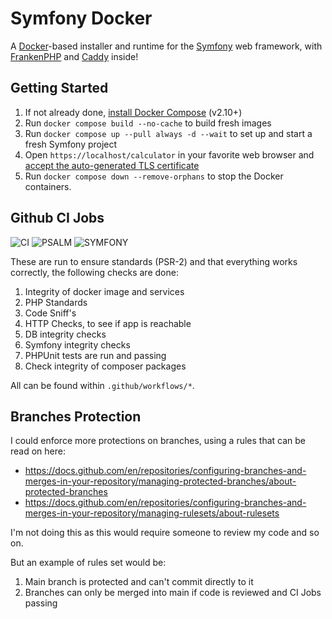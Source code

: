 # Symfony Docker

A [Docker](https://www.docker.com/)-based installer and runtime for the [Symfony](https://symfony.com) web framework,
with [FrankenPHP](https://frankenphp.dev) and [Caddy](https://caddyserver.com/) inside!

## Getting Started

1. If not already done, [install Docker Compose](https://docs.docker.com/compose/install/) (v2.10+)
2. Run `docker compose build --no-cache` to build fresh images
3. Run `docker compose up --pull always -d --wait` to set up and start a fresh Symfony project
4. Open `https://localhost/calculator` in your favorite web browser and [accept the auto-generated TLS certificate](https://stackoverflow.com/a/15076602/1352334)
5. Run `docker compose down --remove-orphans` to stop the Docker containers.

## Github CI Jobs

![CI](https://github.com/plastiik/calculator/actions/workflows/ci.yml/badge.svg)
![PSALM](https://github.com/plastiik/calculator/actions/workflows/psalm.yml/badge.svg)
![SYMFONY](https://github.com/plastiik/calculator/actions/workflows/symfony.yml/badge.svg)

These are run to ensure standards (PSR-2) and that everything works correctly, the following checks are done:

1. Integrity of docker image and services
2. PHP Standards
3. Code Sniff's
4. HTTP Checks, to see if app is reachable
5. DB integrity checks
6. Symfony integrity checks
7. PHPUnit tests are run and passing
8. Check integrity of composer packages

All can be found within `.github/workflows/*`.

## Branches Protection

I could enforce more protections on branches, using a rules that can be read on here:
- https://docs.github.com/en/repositories/configuring-branches-and-merges-in-your-repository/managing-protected-branches/about-protected-branches
- https://docs.github.com/en/repositories/configuring-branches-and-merges-in-your-repository/managing-rulesets/about-rulesets

I'm not doing this as this would require someone to review my code and so on.

But an example of rules set would be:

1. Main branch is protected and can't commit directly to it
2. Branches can only be merged into main if code is reviewed and CI Jobs passing
